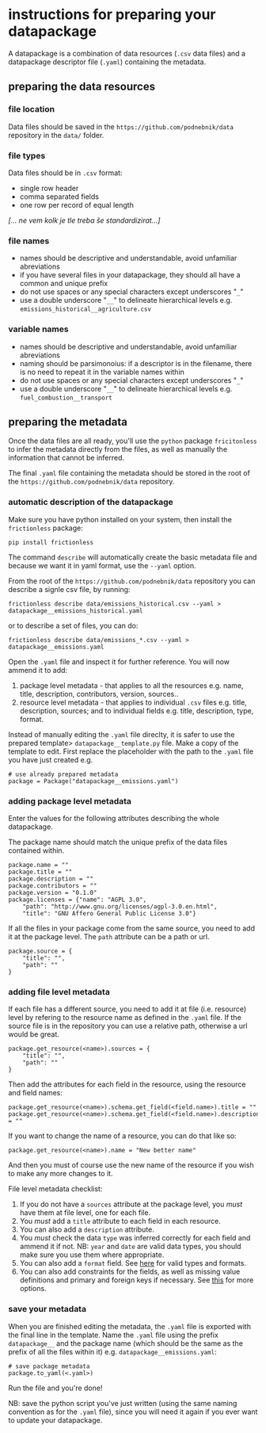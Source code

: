 # instructions for preparing your datapackage

A datapackage is a combination of data resources (`.csv` data files) and a datapackage descriptor file (`.yaml`) containing the metadata. 

## preparing the data resources

### file location

Data files should be saved in the `https://github.com/podnebnik/data` repository in the `data/` folder.

### file types

Data files should be in `.csv` format:
* single row header
* comma separated fields 
* one row per record of equal length

*[... ne vem kolk je tle treba še standardizirat...]*

### file names
* names should be descriptive and understandable, avoid unfamiliar abreviations
* if you have several files in your datapackage, they should all have a common and unique prefix
* do not use spaces or any special characters except underscores "`_`"
* use a double underscore "`__`" to delineate hierarchical levels e.g. `emissions_historical__agriculture.csv` 

### variable names

* names should be descriptive and understandable, avoid unfamiliar abreviations
* naming should be parsimonoius: if a descriptor is in the filename, there is no need to repeat it in the variable names within
* do not use spaces or any special characters except underscores "`_`"
* use a double underscore "`__`" to delineate hierarchical levels e.g. `fuel_combustion__transport` 

## preparing the metadata 

Once the data files are all ready, you'll use the `python` package `fricitonless` to infer the metadata directly from the files, as well as manually the information that cannot be inferred. 

The final `.yaml` file containing the metadata should be stored in the root of the `https://github.com/podnebnik/data` repository.

### automatic description of the datapackage

Make sure you have python installed on your system, then install the `frictionless` package: 

```
pip install frictionless
```

The command `describe` will automatically create the basic metadata file and because we want it in yaml format, use the `--yaml` option. 

From the root of the `https://github.com/podnebnik/data` repository you can describe a signle csv file, by running:

```
frictionless describe data/emissions_historical.csv --yaml > datapackage__emissions_historical.yaml
```
or to describe a set of files, you can do:

```
frictionless describe data/emissions_*.csv --yaml > datapackage__emissions.yaml
```

Open the `.yaml` file and inspect it for further reference. You will now ammend it to add:

1. package level metadata - that applies to all the resources e.g. name, title, description, contributors, version, sources..
2. resource level metadata - that applies to individual `.csv` files e.g. title, description, sources; and to individual fields e.g. title, description, type, format.

Instead of manually editing the `.yaml` file direclty, it is safer to use the prepared template> `datapackage__template.py` file. Make a copy of the template to edit. First replace the placeholder with the path to the `.yaml` file you have just created e.g.

```
# use already prepared metadata
package = Package("datapackage__emissions.yaml")
```
### adding package level metadata

Enter the values for the following attributes describing the whole datapackage. 

The package name should match the unique prefix of the data files contained within. 

```
package.name = ""
package.title = ""
package.description = ""
package.contributors = ""
package.version = "0.1.0"
package.licenses = {"name": "AGPL 3.0", 
    "path": "http://www.gnu.org/licenses/agpl-3.0.en.html", 
    "title": "GNU Affero General Public License 3.0"}
```

If all the files in your package come from the same source, you need to add it at the package level. The `path` attribute can be a path or url. 

```
package.source = {
    "title": "",
    "path": ""
}
```
### adding file level metadata

If each file has a different source, you need to add it at file (i.e. resource) level by refering to the resource name as defined in the `.yaml` file. If the source file is in the repository you can use a relative path, otherwise a url would be great. 

```
package.get_resource(<name>).sources = {
    "title": "",
    "path": ""
}
```

Then add the attributes for each field in the resource, using the resource and field names:

```
package.get_resource(<name>).schema.get_field(<field.name>).title = ""
package.get_resource(<name>).schema.get_field(<field.name>).description = ""
```
If you want to change the name of a resource, you can do that like so:
```
package.get_resource(<name>).name = "New better name"
```
And then you must of course use the new name of the resource if you wish to make any more changes to it. 

File level metadata checklist:

1. If you do not have a `sources` attribute at the package level, you *must* have them at file level, one for each file.
1. You *must* add a `title` attribute to each field in each resource. 
1. You can also add a `description` attribute. 
1. You *must* check the data `type` was inferred correctly for each field and ammend it if not. NB: `year` and `date` are valid data types, you should make sure you use them where appropriate. 
1. You can also add a `format` field. See [here](https://specs.frictionlessdata.io/table-schema/#types-and-formats) for valid types and formats. 
1. You can also add constraints for the fields, as well as missing value definitions and primary and foreign keys if necessary. See [this](https://specs.frictionlessdata.io/table-schema/#constraints) for more options. 

### save your metadata

When you are finished editing the metadata, the `.yaml` file is exported with the final line in the template. Name the `.yaml` file using the prefix `datapackage__` and the package name (which should be the same as the prefix of all the files within it) e.g. `datapackage__emissions.yaml`:

```
# save package metadata
package.to_yaml(<.yaml>)
```
Run the file and you're done! 

NB: save the python script you've just written (using the same naming convention as for the `.yaml` file), since you will need it again if you ever want to update your datapackage. 